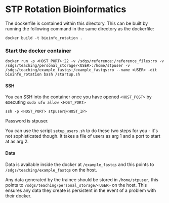 # STP Rotation Bioinformatics

The dockerfile is contained within this directory. This can be built by running the following command in the same directory as the dockerfile:

```
docker build -t bioinfo_rotation .
```

### Start the docker container

```
docker run -p <HOST_PORT>:22 -v /sdgs/reference:/reference_files:ro -v /sdgs/teaching/personal_storage/<USER>:/home/stpuser -v /sdgs/teaching/example_fastqs:/example_fastqs:ro --name <USER> -dit bioinfo_rotation bash /startup.sh
```

#### SSH

You can SSH into the container once you have opened `<HOST_POST>` by executing `sudo ufw allow <HOST_PORT>`

```
ssh -p <HOST_PORT> stpuser@<HOST_IP>
```
Password is stpuser.

You can use the script `setup_users.sh` to do these two steps for you - it's not sophisticated though. It takes a file of users as arg 1 and a port to start at as arg 2.

#### Data

Data is available inside the docker at `/example_fastqs` and this points to `/sdgs/teaching/example_fastqs` on the host.

Any data generated by the trainee should be stored in `/home/stpuser`, this points to `/sdgs/teaching/personal_storage/<USER>` on the host. This ensures any data they create is persistent in the event of a problem with their docker.
